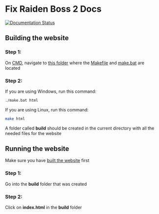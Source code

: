 # Fix Raiden Boss 2 Docs

[![Documentation Status](https://readthedocs.org/projects/fix-raiden-boss/badge/?version=latest)](https://fix-raiden-boss.readthedocs.io/en/latest/?badge=latest)


## Building the website

### Step 1:
On [CMD](https://www.google.com/search?q=how+to+open+cmd+in+a+folder&oq=how+to+open+cmd), navigate to [this folder](https://github.com/nhok0169/Fix-Raiden-Boss/tree/nhok0169/docs) where the 
[Makefile](https://github.com/nhok0169/Fix-Raiden-Boss/blob/nhok0169/Docs/Makefile) and [make.bat](https://github.com/nhok0169/Fix-Raiden-Boss/blob/nhok0169/Docs/make.bat) are located

### Step 2:

If you are using Windows, run this command:
```bash
./make.bat html
```

If you are using Linux, run this command:
```bash
make html
```

A folder called **build** should be created in the current directory with all the needed files for the website


## Running the website

Make sure you have [built the website](#building-the-website) first

### Step 1:
Go into the **build** folder that was created

### Step 2:
Click on **index.html** in the **build** folder
